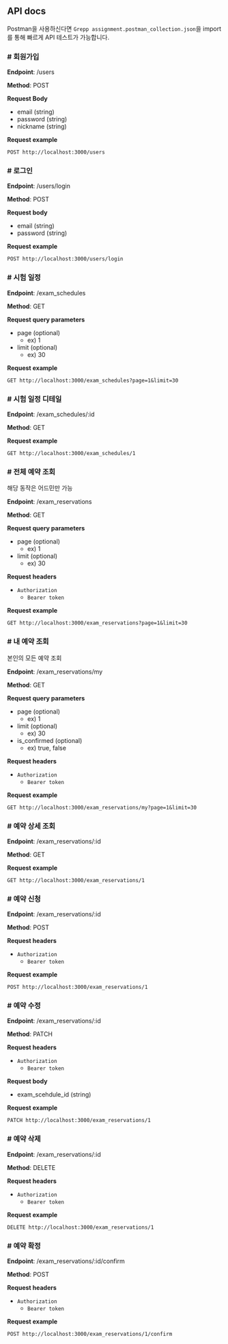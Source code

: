 ## API docs

Postman을 사용하신다면 `Grepp assignment.postman_collection.json`을 import를 통해 빠르게 API 테스트가 가능합니다.

### # 회원가입
**Endpoint**: /users

**Method**: POST

**Request Body**
- email (string)
- password (string)
- nickname (string)

**Request example**
```http request
POST http://localhost:3000/users
```

### # 로그인
**Endpoint**: /users/login

**Method**: POST

**Request body**
- email (string)
- password (string)

**Request example**
```http request
POST http://localhost:3000/users/login
```


### # 시험 일정
**Endpoint**: /exam_schedules

**Method**: GET

**Request query parameters**
- page (optional)
    - ex) 1
- limit (optional)
    - ex) 30

**Request example**
```http request
GET http://localhost:3000/exam_schedules?page=1&limit=30
```

### # 시험 일정 디테일
**Endpoint**: /exam_schedules/:id

**Method**: GET

**Request example**
```http request
GET http://localhost:3000/exam_schedules/1
```

### # 전체 예약 조회
해당 동작은 어드민만 가능

**Endpoint**: /exam_reservations

**Method**: GET

**Request query parameters**
- page (optional)
    - ex) 1
- limit (optional)
    - ex) 30

**Request headers**
- `Authorization`
    - `Bearer token`



**Request example**
```http request
GET http://localhost:3000/exam_reservations?page=1&limit=30
```

### # 내 예약 조회
본인의 모든 예약 조회

**Endpoint**: /exam_reservations/my

**Method**: GET

**Request query parameters**
- page (optional)
    - ex) 1
- limit (optional)
    - ex) 30
- is_confirmed (optional)
    - ex) true, false

**Request headers**
- `Authorization`
    - `Bearer token`

**Request example**
```http request
GET http://localhost:3000/exam_reservations/my?page=1&limit=30
```

### # 예약 상세 조회

**Endpoint**: /exam_reservations/:id

**Method**: GET

**Request example**
```http request
GET http://localhost:3000/exam_reservations/1
```

### # 예약 신청

**Endpoint**: /exam_reservations/:id

**Method**: POST

**Request headers**
- `Authorization`
    - `Bearer token`

**Request example**
```http request
POST http://localhost:3000/exam_reservations/1
```


### # 예약 수정

**Endpoint**: /exam_reservations/:id

**Method**: PATCH

**Request headers**
- `Authorization`
    - `Bearer token`
    
**Request body**
- exam_scehdule_id (string)

**Request example**
```http request
PATCH http://localhost:3000/exam_reservations/1
```

### # 예약 삭제

**Endpoint**: /exam_reservations/:id

**Method**: DELETE

**Request headers**
- `Authorization`
    - `Bearer token`

**Request example**
```http request
DELETE http://localhost:3000/exam_reservations/1
```

### # 예약 확정

**Endpoint**: /exam_reservations/:id/confirm

**Method**: POST

**Request headers**
- `Authorization`
    - `Bearer token`

**Request example**
```http request
POST http://localhost:3000/exam_reservations/1/confirm
```
